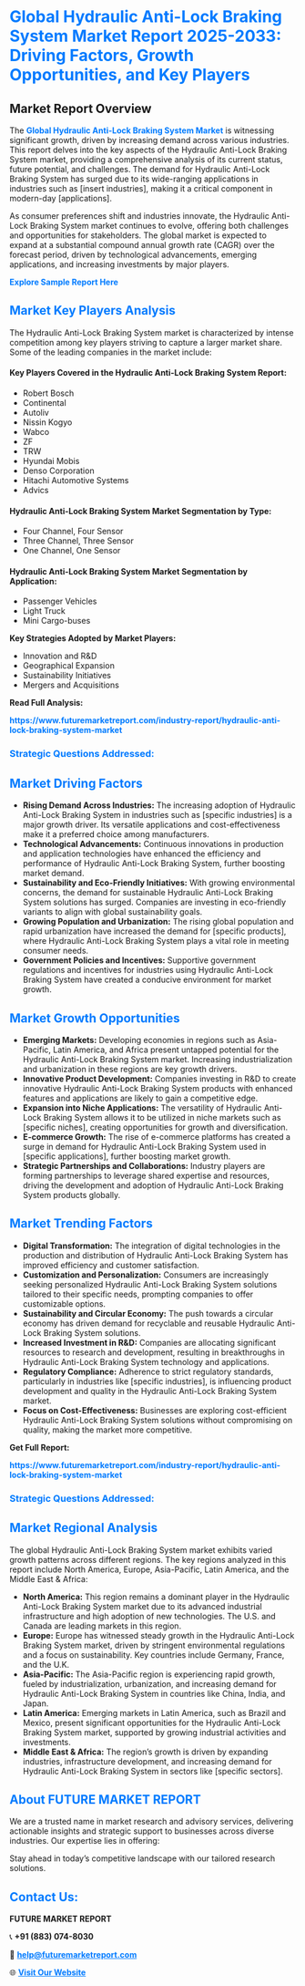 <h1 style="color: #007BFF;">Global Hydraulic Anti-Lock Braking System Market Report 2025-2033: Driving Factors, Growth Opportunities, and Key Players</h1>

<section id="overview">
<h2>Market Report Overview</h2>
<p>The <a href="https://www.futuremarketreport.com/industry-report/hydraulic-anti-lock-braking-system-market" style="color: #007BFF; text-decoration: none;"><strong>Global Hydraulic Anti-Lock Braking System Market</strong></a> is witnessing significant growth, driven by increasing demand across various industries. This report delves into the key aspects of the Hydraulic Anti-Lock Braking System market, providing a comprehensive analysis of its current status, future potential, and challenges. The demand for Hydraulic Anti-Lock Braking System has surged due to its wide-ranging applications in industries such as [insert industries], making it a critical component in modern-day [applications].</p>
<p>As consumer preferences shift and industries innovate, the Hydraulic Anti-Lock Braking System market continues to evolve, offering both challenges and opportunities for stakeholders. The global market is expected to expand at a substantial compound annual growth rate (CAGR) over the forecast period, driven by technological advancements, emerging applications, and increasing investments by major players.</p>
</section>

<section id="overview">
<p><a href="https://www.futuremarketreport.com/request-sample/reportId=46432" style="color: #007BFF; text-decoration: none;"><strong>Explore Sample Report Here</strong></a></p>
</section>

<section id="key-players">
<h2 style="color: #007BFF;">Market Key Players Analysis</h2>
<p>The Hydraulic Anti-Lock Braking System market is characterized by intense competition among key players striving to capture a larger market share. Some of the leading companies in the market include:</p>
<h4>Key Players Covered in the Hydraulic Anti-Lock Braking System Report:</h4>
<ul><li>Robert Bosch</li><li>Continental</li><li>Autoliv</li><li>Nissin Kogyo</li><li>Wabco</li><li>ZF</li><li>TRW</li><li>Hyundai Mobis</li><li>Denso Corporation</li><li>Hitachi Automotive Systems</li><li>Advics</li></ul>
<h4>Hydraulic Anti-Lock Braking System Market Segmentation by Type:</h4>
<ul><li>Four Channel, Four Sensor</li><li>Three Channel, Three Sensor</li><li>One Channel, One Sensor</li></ul>

<h4>Hydraulic Anti-Lock Braking System Market Segmentation by Application:</h4>
<ul><li>Passenger Vehicles</li><li>Light Truck</li><li>Mini Cargo-buses</li></ul>
<p><strong>Key Strategies Adopted by Market Players:</strong></p>
<ul>
<li>Innovation and R&D</li>
<li>Geographical Expansion</li>
<li>Sustainability Initiatives</li>
<li>Mergers and Acquisitions</li>
</ul>
</section>

<section>
<p><strong>Read Full Analysis: </strong></p><a href="https://www.futuremarketreport.com/industry-report/hydraulic-anti-lock-braking-system-market" style="color: #007BFF; text-decoration: none;"><strong>https://www.futuremarketreport.com/industry-report/hydraulic-anti-lock-braking-system-market</strong></a>
<h3 style="color: #007BFF;">Strategic Questions Addressed:</h3>
</section>

<section id="driving-factors">
<h2 style="color: #007BFF;">Market Driving Factors</h2>
<ul>
<li><strong>Rising Demand Across Industries:</strong> The increasing adoption of Hydraulic Anti-Lock Braking System in industries such as [specific industries] is a major growth driver. Its versatile applications and cost-effectiveness make it a preferred choice among manufacturers.</li>
<li><strong>Technological Advancements:</strong> Continuous innovations in production and application technologies have enhanced the efficiency and performance of Hydraulic Anti-Lock Braking System, further boosting market demand.</li>
<li><strong>Sustainability and Eco-Friendly Initiatives:</strong> With growing environmental concerns, the demand for sustainable Hydraulic Anti-Lock Braking System solutions has surged. Companies are investing in eco-friendly variants to align with global sustainability goals.</li>
<li><strong>Growing Population and Urbanization:</strong> The rising global population and rapid urbanization have increased the demand for [specific products], where Hydraulic Anti-Lock Braking System plays a vital role in meeting consumer needs.</li>
<li><strong>Government Policies and Incentives:</strong> Supportive government regulations and incentives for industries using Hydraulic Anti-Lock Braking System have created a conducive environment for market growth.</li>
</ul>
</section>

<section id="growth-opportunities">
<h2 style="color: #007BFF;">Market Growth Opportunities</h2>
<ul>
<li><strong>Emerging Markets:</strong> Developing economies in regions such as Asia-Pacific, Latin America, and Africa present untapped potential for the Hydraulic Anti-Lock Braking System market. Increasing industrialization and urbanization in these regions are key growth drivers.</li>
<li><strong>Innovative Product Development:</strong> Companies investing in R&D to create innovative Hydraulic Anti-Lock Braking System products with enhanced features and applications are likely to gain a competitive edge.</li>
<li><strong>Expansion into Niche Applications:</strong> The versatility of Hydraulic Anti-Lock Braking System allows it to be utilized in niche markets such as [specific niches], creating opportunities for growth and diversification.</li>
<li><strong>E-commerce Growth:</strong> The rise of e-commerce platforms has created a surge in demand for Hydraulic Anti-Lock Braking System used in [specific applications], further boosting market growth.</li>
<li><strong>Strategic Partnerships and Collaborations:</strong> Industry players are forming partnerships to leverage shared expertise and resources, driving the development and adoption of Hydraulic Anti-Lock Braking System products globally.</li>
</ul>
</section>

<section id="trending-factors">
<h2 style="color: #007BFF;">Market Trending Factors</h2>
<ul>
<li><strong>Digital Transformation:</strong> The integration of digital technologies in the production and distribution of Hydraulic Anti-Lock Braking System has improved efficiency and customer satisfaction.</li>
<li><strong>Customization and Personalization:</strong> Consumers are increasingly seeking personalized Hydraulic Anti-Lock Braking System solutions tailored to their specific needs, prompting companies to offer customizable options.</li>
<li><strong>Sustainability and Circular Economy:</strong> The push towards a circular economy has driven demand for recyclable and reusable Hydraulic Anti-Lock Braking System solutions.</li>
<li><strong>Increased Investment in R&D:</strong> Companies are allocating significant resources to research and development, resulting in breakthroughs in Hydraulic Anti-Lock Braking System technology and applications.</li>
<li><strong>Regulatory Compliance:</strong> Adherence to strict regulatory standards, particularly in industries like [specific industries], is influencing product development and quality in the Hydraulic Anti-Lock Braking System market.</li>
<li><strong>Focus on Cost-Effectiveness:</strong> Businesses are exploring cost-efficient Hydraulic Anti-Lock Braking System solutions without compromising on quality, making the market more competitive.</li>
</ul>
</section>

<section>
<p><strong>Get Full Report: </strong></p><a href="https://www.futuremarketreport.com/industry-report/hydraulic-anti-lock-braking-system-market" style="color: #007BFF; text-decoration: none;"><strong>https://www.futuremarketreport.com/industry-report/hydraulic-anti-lock-braking-system-market</strong></a>
<h3 style="color: #007BFF;">Strategic Questions Addressed:</h3>
</section>


<section id="regional-analysis">
<h2 style="color: #007BFF;">Market Regional Analysis</h2>
<p>The global Hydraulic Anti-Lock Braking System market exhibits varied growth patterns across different regions. The key regions analyzed in this report include North America, Europe, Asia-Pacific, Latin America, and the Middle East & Africa:</p>
<ul>
<li><strong>North America:</strong> This region remains a dominant player in the Hydraulic Anti-Lock Braking System market due to its advanced industrial infrastructure and high adoption of new technologies. The U.S. and Canada are leading markets in this region.</li>
<li><strong>Europe:</strong> Europe has witnessed steady growth in the Hydraulic Anti-Lock Braking System market, driven by stringent environmental regulations and a focus on sustainability. Key countries include Germany, France, and the U.K.</li>
<li><strong>Asia-Pacific:</strong> The Asia-Pacific region is experiencing rapid growth, fueled by industrialization, urbanization, and increasing demand for Hydraulic Anti-Lock Braking System in countries like China, India, and Japan.</li>
<li><strong>Latin America:</strong> Emerging markets in Latin America, such as Brazil and Mexico, present significant opportunities for the Hydraulic Anti-Lock Braking System market, supported by growing industrial activities and investments.</li>
<li><strong>Middle East & Africa:</strong> The region’s growth is driven by expanding industries, infrastructure development, and increasing demand for Hydraulic Anti-Lock Braking System in sectors like [specific sectors].</li>
</ul>
</section>

<footer>
<h2 style="color: #007BFF;">About FUTURE MARKET REPORT</h2>
<p>We are a trusted name in market research and advisory services, delivering actionable insights and strategic support to businesses across diverse industries. Our expertise lies in offering:</p>

<p>Stay ahead in today’s competitive landscape with our tailored research solutions.</p>

<h2 style="color: #007BFF;">Contact Us:</h2>
<p><strong>FUTURE MARKET REPORT</strong></p>
<p>📞 <strong>+91 (883) 074-8030</strong></p>
<p>📧 <strong><a href="mailto:help@futuremarketreport.com" style="color: #007BFF;">help@futuremarketreport.com</a></strong></p>
<p>🌐 <strong><a href="https://www.futuremarketreport.com/" style="color: #007BFF;">Visit Our Website</a></strong></p>
</footer>